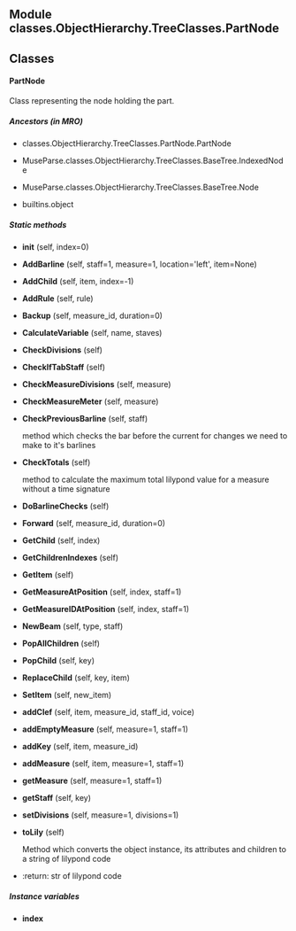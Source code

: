 Module classes.ObjectHierarchy.TreeClasses.PartNode
---------------------------------------------------

Classes
-------
#### PartNode 
Class representing the node holding the part.

##### Ancestors (in MRO)
- classes.ObjectHierarchy.TreeClasses.PartNode.PartNode

- MuseParse.classes.ObjectHierarchy.TreeClasses.BaseTree.IndexedNode

- MuseParse.classes.ObjectHierarchy.TreeClasses.BaseTree.Node

- builtins.object

##### Static methods
- **__init__** (self, index=0)

- **AddBarline** (self, staff=1, measure=1, location='left', item=None)

- **AddChild** (self, item, index=-1)

- **AddRule** (self, rule)

- **Backup** (self, measure_id, duration=0)

- **CalculateVariable** (self, name, staves)

- **CheckDivisions** (self)

- **CheckIfTabStaff** (self)

- **CheckMeasureDivisions** (self, measure)

- **CheckMeasureMeter** (self, measure)

- **CheckPreviousBarline** (self, staff)

    method which checks the bar before the current for changes we need to make to it's barlines

- **CheckTotals** (self)

    method to calculate the maximum total lilypond value for a measure without a time signature

- **DoBarlineChecks** (self)

- **Forward** (self, measure_id, duration=0)

- **GetChild** (self, index)

- **GetChildrenIndexes** (self)

- **GetItem** (self)

- **GetMeasureAtPosition** (self, index, staff=1)

- **GetMeasureIDAtPosition** (self, index, staff=1)

- **NewBeam** (self, type, staff)

- **PopAllChildren** (self)

- **PopChild** (self, key)

- **ReplaceChild** (self, key, item)

- **SetItem** (self, new_item)

- **addClef** (self, item, measure_id, staff_id, voice)

- **addEmptyMeasure** (self, measure=1, staff=1)

- **addKey** (self, item, measure_id)

- **addMeasure** (self, item, measure=1, staff=1)

- **getMeasure** (self, measure=1, staff=1)

- **getStaff** (self, key)

- **setDivisions** (self, measure=1, divisions=1)

- **toLily** (self)

    Method which converts the object instance, its attributes and children to a string of lilypond code

    
* :return: str of lilypond code

##### Instance variables
- **index**
